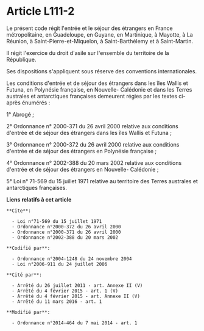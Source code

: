 # Article L111-2

Le présent code régit l'entrée et le séjour des étrangers en France métropolitaine, en Guadeloupe, en Guyane, en Martinique,
à Mayotte, à La Réunion, à Saint-Pierre-et-Miquelon, à Saint-Barthélemy et à Saint-Martin. 

Il régit l'exercice du droit d'asile sur l'ensemble du territoire de la République. 

Ses dispositions s'appliquent sous réserve des conventions internationales. 

Les conditions d'entrée et de séjour des étrangers dans les îles Wallis et Futuna, en Polynésie française, en Nouvelle-
Calédonie et dans les Terres australes et antarctiques françaises demeurent régies par les textes ci-après énumérés : 

1° Abrogé ;

2° Ordonnance n° 2000-371 du 26 avril 2000 relative aux conditions d'entrée et de séjour des étrangers dans les îles Wallis
et Futuna ; 

3° Ordonnance n° 2000-372 du 26 avril 2000 relative aux conditions d'entrée et de séjour des étrangers en Polynésie
française ; 

4° Ordonnance n° 2002-388 du 20 mars 2002 relative aux conditions d'entrée et de séjour des étrangers en Nouvelle-
Calédonie ; 

5° Loi n° 71-569 du 15 juillet 1971 relative au territoire des Terres australes et antarctiques françaises.

**Liens relatifs à cet article**

	**Cite**:

	  - Loi n°71-569 du 15 juillet 1971
	  - Ordonnance n°2000-372 du 26 avril 2000
	  - Ordonnance n°2000-371 du 26 avril 2000
	  - Ordonnance n°2002-388 du 20 mars 2002

	**Codifié par**:

	  - Ordonnance n°2004-1248 du 24 novembre 2004
	  - Loi n°2006-911 du 24 juillet 2006

	**Cité par**:

	  - Arrêté du 26 juillet 2011 - art. Annexe II (V)
	  - Arrêté du 4 février 2015 - art. 1 (V)
	  - Arrêté du 4 février 2015 - art. Annexe II (V)
	  - Arrêté du 11 mars 2016 - art. 1

	**Modifié par**:

	  - Ordonnance n°2014-464 du 7 mai 2014 - art. 1
